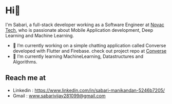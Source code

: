 # Hi👋
I'm Sabari, a full-stack developer working as a Software Engineer at [Novac Tech](https://www.novactech.in/), who is passionate about Mobile Application development, Deep Learning and Machine Learning.

- 🔭 I’m currently working on a simple chatting application called Converse developed with Flutter and Firebase. check out project repo at [Converse](https://github.com/Sabari2810/Converse)
- 🌱 I’m currently learning MachineLearning, Datastructures and Algorithms.

## Reach me at 
- Linkedin : https://www.linkedin.com/in/sabari-manikandan-5246b7205/
- Gmail : www.sabarivijay281099@gmail.com


